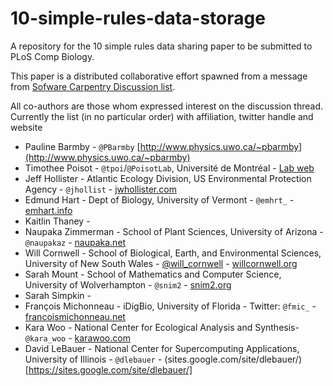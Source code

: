 # 10-simple-rules-data-storage

A repository for the 10 simple rules data sharing paper to be submitted to PLoS
Comp Biology.

This paper is a distributed collaborative effort spawned from a message from
[Sofware Carpentry Discussion list][swcl].

All co-authors are those whom expressed interest on the discussion thread.
Currently the list (in no particular order) with affiliation, twitter handle and
website

* Pauline Barmby - `@PBarmby` [http://www.physics.uwo.ca/~pbarmby](http://www.physics.uwo.ca/~pbarmby)
* Timothee Poisot - `@tpoi`/`@PoisotLab`, Université de Montréal - [Lab web](http://poisotlab.io)
* Jeff Hollister - Atlantic Ecology Division, US Environmental Protection Agency - `@jhollist` - [jwhollister.com](http://jwhollister.com)
* Edmund Hart - Dept of Biology, University of Vermont - `@emhrt_` - [emhart.info](http://emhart.info)
* Kaitlin Thaney -
* Naupaka Zimmerman - School of Plant Sciences, University of Arizona - `@naupakaz` - [naupaka.net](http://naupaka.net)
* Will Cornwell - School of Biological, Earth, and Environmental Sciences, University of New South Wales - [@will_cornwell](https://twitter.com/will_cornwell) - [willcornwell.org](http://willcornwell.org)
* Sarah Mount - School of Mathematics and Computer Science, University of Wolverhampton - `@snim2` - [snim2.org](http://snim2.org)
* Sarah Simpkin -
* François Michonneau - iDigBio, University of Florida - Twitter: `@fmic_` - [francoismichonneau.net](http://francoismichonneau.net)
* Kara Woo - National Center for Ecological Analysis and Synthesis- `@kara_woo` - [karawoo.com](http://karawoo.com)
* David LeBauer - National Center for Supercomputing Applications, University of Illinois - `@dlebauer` - (sites.google.com/site/dlebauer/)[https://sites.google.com/site/dlebauer/]

[swcl]: http://lists.software-carpentry.org/mailman/listinfo/discuss_lists.software-carpentry.org
